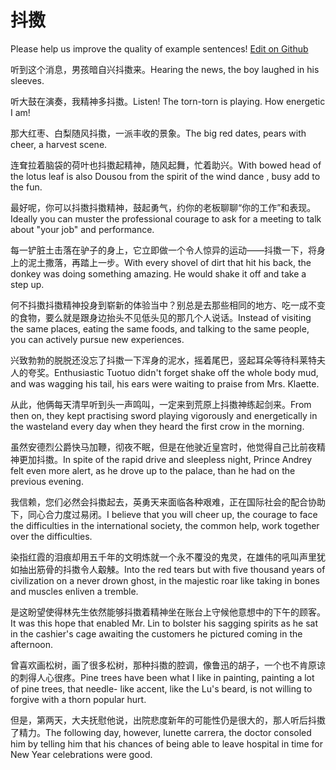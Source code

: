 # 抖擞

Please help us improve the quality of example sentences! [Edit on Github](https://github.com/jiyushe/jiyu-example-sentence-source/blob/main/chinese/dousou.md)

<p><span class="chinese">听到这个消息，男孩暗自兴抖擞来。</span><span class="english">Hearing the news, the boy laughed in his sleeves.</span></p>

<p><span class="chinese">听大鼓在演奏，我精神多抖擞。</span><span class="english">Listen! The torn-torn is playing. How energetic I am!</span></p>

<p><span class="chinese">那大红枣、白梨随风抖擞，一派丰收的景象。</span><span class="english">The big red dates, pears with cheer, a harvest scene.</span></p>

<p><span class="chinese">连耷拉着脑袋的荷叶也抖擞起精神，随风起舞，忙着助兴。</span><span class="english">With bowed head of the lotus leaf is also Dousou from the spirit of the wind dance , busy add to the fun.</span></p>

<p><span class="chinese">最好呢，你可以抖擞抖擞精神，鼓起勇气，约你的老板聊聊“你的工作”和表现。</span><span class="english">Ideally you can muster the professional courage to ask for a meeting to talk about "your job" and performance.</span></p>

<p><span class="chinese">每一铲脏土击落在驴子的身上，它立即做一个令人惊异的运动——抖擞一下，将身上的泥土撒落，再踏上一步。</span><span class="english">With every shovel of dirt that hit his back, the donkey was doing something amazing. He would shake it off and take a step up.</span></p>

<p><span class="chinese">何不抖擞抖擞精神投身到崭新的体验当中？别总是去那些相同的地方、吃一成不变的食物，要么就是跟身边抬头不见低头见的那几个人说话。</span><span class="english">Instead of visiting the same places, eating the same foods, and talking to the same people, you can actively pursue new experiences.</span></p>

<p><span class="chinese">兴致勃勃的脱脱还没忘了抖擞一下浑身的泥水，摇着尾巴，竖起耳朵等待科莱特夫人的夸奖。</span><span class="english">Enthusiastic Tuotuo didn't forget shake off the whole body mud, and was wagging his tail, his ears were waiting to praise from Mrs. Klaette.</span></p>

<p><span class="chinese">从此，他俩每天清早听到头一声鸣叫，一定来到荒原上抖擞神练起剑来。</span><span class="english">From then on, they kept practising sword playing vigorously and energetically in the wasteland every day when they heard the first crow in the morning.</span></p>

<p><span class="chinese">虽然安德烈公爵快马加鞭，彻夜不眠，但是在他驶近皇宫时，他觉得自己比前夜精神更加抖擞。</span><span class="english">In spite of the rapid drive and sleepless night, Prince Andrey felt even more alert, as he drove up to the palace, than he had on the previous evening.</span></p>

<p><span class="chinese">我信赖，您们必然会抖擞起去，英勇天来面临各种艰难，正在国际社会的配合协助下，同心合力度过易闭。</span><span class="english">I believe that you will cheer up, the courage to face the difficulties in the international society, the common help, work together over the difficulties.</span></p>

<p><span class="chinese">染指红霞的泪痕却用五千年的文明炼就一个永不覆没的鬼灵，在雄伟的吼叫声里犹如抽出筋骨的抖擞令人觳觫。</span><span class="english">Into the red tears but with five thousand years of civilization on a never drown ghost, in the majestic roar like taking in bones and muscles enliven a tremble.</span></p>

<p><span class="chinese">是这盼望使得林先生依然能够抖擞着精神坐在账台上守候他意想中的下午的顾客。</span><span class="english">It was this hope that enabled Mr. Lin to bolster his sagging spirits as he sat in the cashier's cage awaiting the customers he pictured coming in the afternoon.</span></p>

<p><span class="chinese">曾喜欢画松树，画了很多松树，那种抖擞的腔调，像鲁迅的胡子，一个也不肯原谅的刺得人心很疼。</span><span class="english">Pine trees have been what I like in painting, painting a lot of pine trees, that needle- like accent, like the Lu's beard, is not willing to forgive with a thorn popular hurt.</span></p>

<p><span class="chinese">但是，第两天，大夫抚慰他说，出院悲度新年的可能性仍是很大的，那人听后抖擞了精力。</span><span class="english">The following day, however, lunette carrera, the doctor consoled him by telling him that his chances of being able to leave hospital in time for New Year celebrations were good.</span></p>

